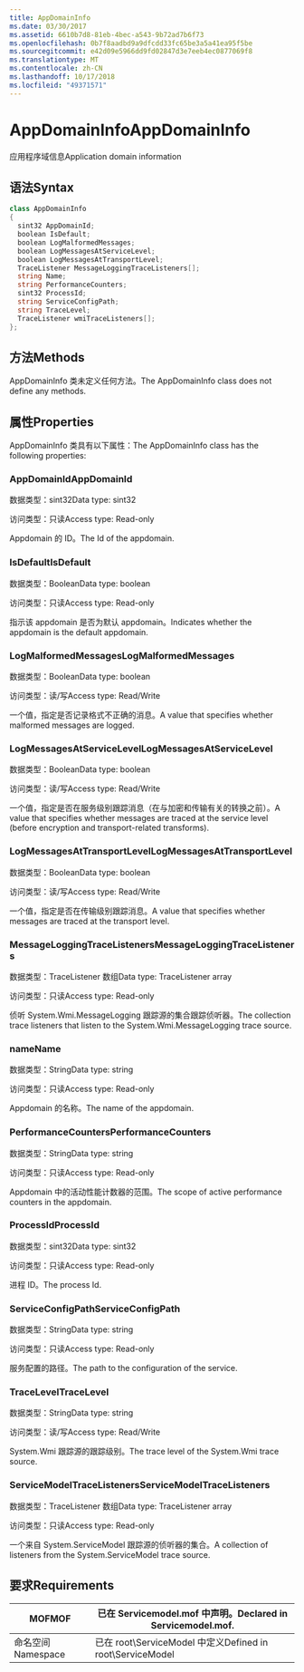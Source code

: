 ```yaml
---
title: AppDomainInfo
ms.date: 03/30/2017
ms.assetid: 6610b7d8-81eb-4bec-a543-9b72ad7b6f73
ms.openlocfilehash: 0b7f8aadbd9a9dfcdd33fc65be3a5a41ea95f5be
ms.sourcegitcommit: e42d09e5966dd9fd02847d3e7eeb4ec0877069f8
ms.translationtype: MT
ms.contentlocale: zh-CN
ms.lasthandoff: 10/17/2018
ms.locfileid: "49371571"
---
```

# <a name="appdomaininfo"></a><span data-ttu-id="6264e-102">AppDomainInfo</span><span class="sxs-lookup"><span data-stu-id="6264e-102">AppDomainInfo</span></span>
<span data-ttu-id="6264e-103">应用程序域信息</span><span class="sxs-lookup"><span data-stu-id="6264e-103">Application domain information</span></span>  
  
## <a name="syntax"></a><span data-ttu-id="6264e-104">语法</span><span class="sxs-lookup"><span data-stu-id="6264e-104">Syntax</span></span>  
  
```csharp
class AppDomainInfo  
{  
  sint32 AppDomainId;  
  boolean IsDefault;  
  boolean LogMalformedMessages;  
  boolean LogMessagesAtServiceLevel;  
  boolean LogMessagesAtTransportLevel;  
  TraceListener MessageLoggingTraceListeners[];  
  string Name;  
  string PerformanceCounters;  
  sint32 ProcessId;  
  string ServiceConfigPath;  
  string TraceLevel;  
  TraceListener wmiTraceListeners[];  
};  
```  
  
## <a name="methods"></a><span data-ttu-id="6264e-105">方法</span><span class="sxs-lookup"><span data-stu-id="6264e-105">Methods</span></span>  
 <span data-ttu-id="6264e-106">AppDomainInfo 类未定义任何方法。</span><span class="sxs-lookup"><span data-stu-id="6264e-106">The AppDomainInfo class does not define any methods.</span></span>  
  
## <a name="properties"></a><span data-ttu-id="6264e-107">属性</span><span class="sxs-lookup"><span data-stu-id="6264e-107">Properties</span></span>  
 <span data-ttu-id="6264e-108">AppDomainInfo 类具有以下属性：</span><span class="sxs-lookup"><span data-stu-id="6264e-108">The AppDomainInfo class has the following properties:</span></span>  
  
### <a name="appdomainid"></a><span data-ttu-id="6264e-109">AppDomainId</span><span class="sxs-lookup"><span data-stu-id="6264e-109">AppDomainId</span></span>  
 <span data-ttu-id="6264e-110">数据类型：sint32</span><span class="sxs-lookup"><span data-stu-id="6264e-110">Data type: sint32</span></span>  
  
 <span data-ttu-id="6264e-111">访问类型：只读</span><span class="sxs-lookup"><span data-stu-id="6264e-111">Access type: Read-only</span></span>  
  
 <span data-ttu-id="6264e-112">Appdomain 的 ID。</span><span class="sxs-lookup"><span data-stu-id="6264e-112">The Id of the appdomain.</span></span>  
  
### <a name="isdefault"></a><span data-ttu-id="6264e-113">IsDefault</span><span class="sxs-lookup"><span data-stu-id="6264e-113">IsDefault</span></span>  
 <span data-ttu-id="6264e-114">数据类型：Boolean</span><span class="sxs-lookup"><span data-stu-id="6264e-114">Data type: boolean</span></span>  
  
 <span data-ttu-id="6264e-115">访问类型：只读</span><span class="sxs-lookup"><span data-stu-id="6264e-115">Access type: Read-only</span></span>  
  
 <span data-ttu-id="6264e-116">指示该 appdomain 是否为默认 appdomain。</span><span class="sxs-lookup"><span data-stu-id="6264e-116">Indicates whether the appdomain is the default appdomain.</span></span>  
  
### <a name="logmalformedmessages"></a><span data-ttu-id="6264e-117">LogMalformedMessages</span><span class="sxs-lookup"><span data-stu-id="6264e-117">LogMalformedMessages</span></span>  
 <span data-ttu-id="6264e-118">数据类型：Boolean</span><span class="sxs-lookup"><span data-stu-id="6264e-118">Data type: boolean</span></span>  
  
 <span data-ttu-id="6264e-119">访问类型：读/写</span><span class="sxs-lookup"><span data-stu-id="6264e-119">Access type: Read/Write</span></span>  
  
 <span data-ttu-id="6264e-120">一个值，指定是否记录格式不正确的消息。</span><span class="sxs-lookup"><span data-stu-id="6264e-120">A value that specifies whether malformed messages are logged.</span></span>  
  
### <a name="logmessagesatservicelevel"></a><span data-ttu-id="6264e-121">LogMessagesAtServiceLevel</span><span class="sxs-lookup"><span data-stu-id="6264e-121">LogMessagesAtServiceLevel</span></span>  
 <span data-ttu-id="6264e-122">数据类型：Boolean</span><span class="sxs-lookup"><span data-stu-id="6264e-122">Data type: boolean</span></span>  
  
 <span data-ttu-id="6264e-123">访问类型：读/写</span><span class="sxs-lookup"><span data-stu-id="6264e-123">Access type: Read/Write</span></span>  
  
 <span data-ttu-id="6264e-124">一个值，指定是否在服务级别跟踪消息（在与加密和传输有关的转换之前）。</span><span class="sxs-lookup"><span data-stu-id="6264e-124">A value that specifies whether messages are traced at the service level (before encryption and transport-related transforms).</span></span>  
  
### <a name="logmessagesattransportlevel"></a><span data-ttu-id="6264e-125">LogMessagesAtTransportLevel</span><span class="sxs-lookup"><span data-stu-id="6264e-125">LogMessagesAtTransportLevel</span></span>  
 <span data-ttu-id="6264e-126">数据类型：Boolean</span><span class="sxs-lookup"><span data-stu-id="6264e-126">Data type: boolean</span></span>  
  
 <span data-ttu-id="6264e-127">访问类型：读/写</span><span class="sxs-lookup"><span data-stu-id="6264e-127">Access type: Read/Write</span></span>  
  
 <span data-ttu-id="6264e-128">一个值，指定是否在传输级别跟踪消息。</span><span class="sxs-lookup"><span data-stu-id="6264e-128">A value that specifies whether messages are traced at the transport level.</span></span>  
  
### <a name="messageloggingtracelisteners"></a><span data-ttu-id="6264e-129">MessageLoggingTraceListeners</span><span class="sxs-lookup"><span data-stu-id="6264e-129">MessageLoggingTraceListeners</span></span>  
 <span data-ttu-id="6264e-130">数据类型：TraceListener 数组</span><span class="sxs-lookup"><span data-stu-id="6264e-130">Data type: TraceListener array</span></span>  
  
 <span data-ttu-id="6264e-131">访问类型：只读</span><span class="sxs-lookup"><span data-stu-id="6264e-131">Access type: Read-only</span></span>  
  
 <span data-ttu-id="6264e-132">侦听 System.Wmi.MessageLogging 跟踪源的集合跟踪侦听器。</span><span class="sxs-lookup"><span data-stu-id="6264e-132">The collection trace listeners that listen to the System.Wmi.MessageLogging trace source.</span></span>  
  
### <a name="name"></a><span data-ttu-id="6264e-133">name</span><span class="sxs-lookup"><span data-stu-id="6264e-133">Name</span></span>  
 <span data-ttu-id="6264e-134">数据类型：String</span><span class="sxs-lookup"><span data-stu-id="6264e-134">Data type: string</span></span>  
  
 <span data-ttu-id="6264e-135">访问类型：只读</span><span class="sxs-lookup"><span data-stu-id="6264e-135">Access type: Read-only</span></span>  
  
 <span data-ttu-id="6264e-136">Appdomain 的名称。</span><span class="sxs-lookup"><span data-stu-id="6264e-136">The name of the appdomain.</span></span>  
  
### <a name="performancecounters"></a><span data-ttu-id="6264e-137">PerformanceCounters</span><span class="sxs-lookup"><span data-stu-id="6264e-137">PerformanceCounters</span></span>  
 <span data-ttu-id="6264e-138">数据类型：String</span><span class="sxs-lookup"><span data-stu-id="6264e-138">Data type: string</span></span>  
  
 <span data-ttu-id="6264e-139">访问类型：只读</span><span class="sxs-lookup"><span data-stu-id="6264e-139">Access type: Read-only</span></span>  
  
 <span data-ttu-id="6264e-140">Appdomain 中的活动性能计数器的范围。</span><span class="sxs-lookup"><span data-stu-id="6264e-140">The scope of active performance counters in the appdomain.</span></span>  
  
### <a name="processid"></a><span data-ttu-id="6264e-141">ProcessId</span><span class="sxs-lookup"><span data-stu-id="6264e-141">ProcessId</span></span>  
 <span data-ttu-id="6264e-142">数据类型：sint32</span><span class="sxs-lookup"><span data-stu-id="6264e-142">Data type: sint32</span></span>  
  
 <span data-ttu-id="6264e-143">访问类型：只读</span><span class="sxs-lookup"><span data-stu-id="6264e-143">Access type: Read-only</span></span>  
  
 <span data-ttu-id="6264e-144">进程 ID。</span><span class="sxs-lookup"><span data-stu-id="6264e-144">The process Id.</span></span>  
  
### <a name="serviceconfigpath"></a><span data-ttu-id="6264e-145">ServiceConfigPath</span><span class="sxs-lookup"><span data-stu-id="6264e-145">ServiceConfigPath</span></span>  
 <span data-ttu-id="6264e-146">数据类型：String</span><span class="sxs-lookup"><span data-stu-id="6264e-146">Data type: string</span></span>  
  
 <span data-ttu-id="6264e-147">访问类型：只读</span><span class="sxs-lookup"><span data-stu-id="6264e-147">Access type: Read-only</span></span>  
  
 <span data-ttu-id="6264e-148">服务配置的路径。</span><span class="sxs-lookup"><span data-stu-id="6264e-148">The path to the configuration of the service.</span></span>  
  
### <a name="tracelevel"></a><span data-ttu-id="6264e-149">TraceLevel</span><span class="sxs-lookup"><span data-stu-id="6264e-149">TraceLevel</span></span>  
 <span data-ttu-id="6264e-150">数据类型：String</span><span class="sxs-lookup"><span data-stu-id="6264e-150">Data type: string</span></span>  
  
 <span data-ttu-id="6264e-151">访问类型：读/写</span><span class="sxs-lookup"><span data-stu-id="6264e-151">Access type: Read/Write</span></span>  
  
 <span data-ttu-id="6264e-152">System.Wmi 跟踪源的跟踪级别。</span><span class="sxs-lookup"><span data-stu-id="6264e-152">The trace level of the System.Wmi trace source.</span></span>  
  
### <a name="servicemodeltracelisteners"></a><span data-ttu-id="6264e-153">ServiceModelTraceListeners</span><span class="sxs-lookup"><span data-stu-id="6264e-153">ServiceModelTraceListeners</span></span>  
 <span data-ttu-id="6264e-154">数据类型：TraceListener 数组</span><span class="sxs-lookup"><span data-stu-id="6264e-154">Data type: TraceListener array</span></span>  
  
 <span data-ttu-id="6264e-155">访问类型：只读</span><span class="sxs-lookup"><span data-stu-id="6264e-155">Access type: Read-only</span></span>  
  
 <span data-ttu-id="6264e-156">一个来自 System.ServiceModel 跟踪源的侦听器的集合。</span><span class="sxs-lookup"><span data-stu-id="6264e-156">A collection of listeners from the System.ServiceModel trace source.</span></span>  
  
## <a name="requirements"></a><span data-ttu-id="6264e-157">要求</span><span class="sxs-lookup"><span data-stu-id="6264e-157">Requirements</span></span>  
  
|<span data-ttu-id="6264e-158">MOF</span><span class="sxs-lookup"><span data-stu-id="6264e-158">MOF</span></span>|<span data-ttu-id="6264e-159">已在 Servicemodel.mof 中声明。</span><span class="sxs-lookup"><span data-stu-id="6264e-159">Declared in Servicemodel.mof.</span></span>|  
|---------|-----------------------------------|  
|<span data-ttu-id="6264e-160">命名空间</span><span class="sxs-lookup"><span data-stu-id="6264e-160">Namespace</span></span>|<span data-ttu-id="6264e-161">已在 root\ServiceModel 中定义</span><span class="sxs-lookup"><span data-stu-id="6264e-161">Defined in root\ServiceModel</span></span>|
